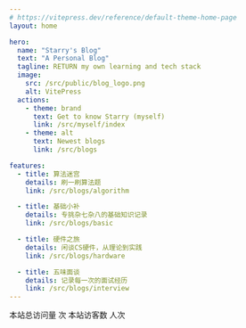 ```yaml
---
# https://vitepress.dev/reference/default-theme-home-page
layout: home

hero:
  name: "Starry's Blog"
  text: "A Personal Blog"
  tagline: RETURN my own learning and tech stack
  image:
    src: /src/public/blog_logo.png
    alt: VitePress
  actions:
    - theme: brand
      text: Get to know Starry (myself)
      link: /src/myself/index
    - theme: alt
      text: Newest blogs
      link: /src/blogs

features:
  - title: 算法迷宫
    details: 刷一刷算法题
    link: /src/blogs/algorithm

  - title: 基础小补
    details: 专挑杂七杂八的基础知识记录
    link: /src/blogs/basic

  - title: 硬件之旅
    details: 闲谈CS硬件，从理论到实践
    link: /src/blogs/hardware

  - title: 五味面谈
    details: 记录每一次的面试经历
    link: /src/blogs/interview
---
```


本站总访问量 <span id="busuanzi_value_site_pv" /> 次
本站访客数 <span id="busuanzi_value_site_uv" /> 人次
